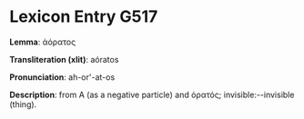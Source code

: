 # Lexicon Entry G517

**Lemma**: ἀόρατος

**Transliteration (xlit)**: aóratos

**Pronunciation**: ah-or'-at-os

**Description**:
from Α (as a negative particle) and ὁρατός; invisible:--invisible (thing).
